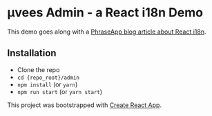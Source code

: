 # μvees Admin - a React i18n Demo

This demo goes along with a [PhraseApp blog article about React i18n](https://phraseapp.com/blog/posts/react-i18n-app/).

## Installation
- Clone the repo
- `cd {repo_root}/admin`
- `npm install` (or `yarn`)
- `npm run start` (or `yarn start`)

This project was bootstrapped with [Create React App](https://github.com/facebookincubator/create-react-app).

